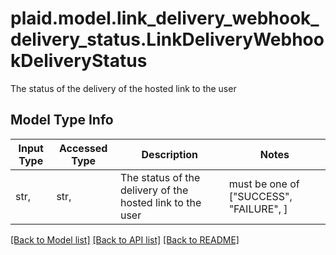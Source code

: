 # plaid.model.link_delivery_webhook_delivery_status.LinkDeliveryWebhookDeliveryStatus

The status of the delivery of the hosted link to the user

## Model Type Info
Input Type | Accessed Type | Description | Notes
------------ | ------------- | ------------- | -------------
str,  | str,  | The status of the delivery of the hosted link to the user | must be one of ["SUCCESS", "FAILURE", ] 

[[Back to Model list]](../../README.md#documentation-for-models) [[Back to API list]](../../README.md#documentation-for-api-endpoints) [[Back to README]](../../README.md)

